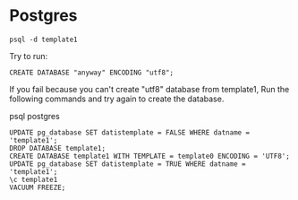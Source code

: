 # Postgres

```text
psql -d template1
```

Try to run:

```text
CREATE DATABASE "anyway" ENCODING "utf8";
```

If you fail because you can't create "utf8" database from template1, Run the following commands and try again to create the database.

psql postgres

```text
UPDATE pg_database SET datistemplate = FALSE WHERE datname = 'template1';
DROP DATABASE template1;
CREATE DATABASE template1 WITH TEMPLATE = template0 ENCODING = 'UTF8';
UPDATE pg_database SET datistemplate = TRUE WHERE datname = 'template1';
\c template1
VACUUM FREEZE;
```

